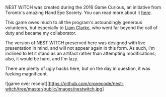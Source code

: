 NEST WITCH was created during the 2016 Game Curious, an initiative from Toronto's
amazing Hand Eye Society. You can read more about it [here](http://handeyesociety.com/game-curious/).

This game owes much to all the program's astoundingly generous volunteers,
but especially to [Liam Clarke](https://github.com/LiamAttClarke), who went
far beyond the call of duty and became my collaborator.

The version of NEST WITCH preserved here was designed with live presentation in mind,
and will not appear again in this form. As such, I'm inclined to let it stand
as an artifact rather than attempting modifications; also, it would be hard, and I'm lazy.

There are plenty of ugly hacks here, but on the day in question, it was fucking magnificent.

![game over receipt][https://github.com/cronecode/nest-witch/tree/master/public/images/nestwitch.jpg]
